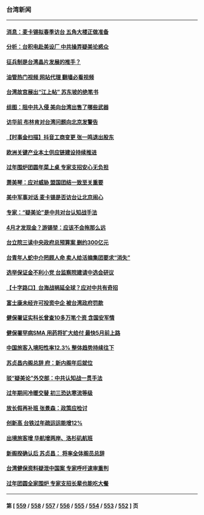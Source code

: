 ### 台湾新闻
---
#### [消息：麦卡锡拟春季访台 五角大楼正做准备](../../pages/ncid1349361/n13914316.md?01242045) 
#### [分析：台积电赴美设厂 中共操弄疑美论惑众](../../pages/ncid1349361/n13913974.md?01242045) 
#### [征兵制是台湾晶片发展的推手？](../../pages/ncid1349361/n13913547.md?01242045) 
#### [油管热门视频 网站代理 翻墙必看视频](http://138.2.39.72:81/youtube.html?epic-marker?01242045)
#### [台湾故宫展出“江上帖” 苏东坡的绝笔书](../../pages/ncid1349361/n13908044.md?01242045) 
#### [组图：阻中共入侵 美向台湾出售了哪些武器](../../pages/ncid1349361/n13904268.md?01242045) 
#### [访华前 布林肯对台湾问题向北京发警告](../../pages/ncid1349361/n13912607.md?01242045) 
#### [【时事金扫描】抖音工商变更 张一鸣退出股东](../../pages/ncid1349361/n13912533.md?01242045) 
#### [欧洲关键产业本土供应链建设持续推进](../../pages/ncid1349361/n13912048.md?01242045) 
#### [过年围炉团圆年菜上桌 专家支招安心无负担](../../pages/ncid1349361/n13912362.md?01242045) 
#### [萧美琴：应对威胁 盟国团结一致至关重要](../../pages/ncid1349361/n13912372.md?01242045) 
#### [美中军事对话 麦卡锡是否访台让北京闹心](../../pages/ncid1349361/n13912004.md?01242045) 
#### [专家：“疑美论”是中共对台认知战手法](../../pages/ncid1349361/n13910776.md?01242045) 
#### [4月才发现金？游锡堃：应该不会拖那么远](../../pages/ncid1349361/n13911189.md?01242045) 
#### [台立院三读中央政府总预算案 删约300亿元](../../pages/ncid1349361/n13911190.md?01242045) 
#### [台青年人蛇中介罔顾人命 卖人给活摘集团要求“消失”](../../pages/ncid1349361/n13911192.md?01242045) 
#### [选举保证金不利小党  台监察院建请中选会研议](../../pages/ncid1349361/n13911195.md?01242045) 
#### [【十字路口】台海战祸延全球？应对中共有奇招](../../pages/ncid1349361/n13911093.md?01242045) 
#### [富士康未经许可投资中企 被台湾政府罚款](../../pages/ncid1349361/n13911134.md?01242045) 
#### [健保署证实科长曾查10多万笔个资 含国安军情](../../pages/ncid1349361/n13911085.md?01242045) 
#### [健保署罕病SMA 用药将扩大给付 最快5月前上路](../../pages/ncid1349361/n13911092.md?01242045) 
#### [中国旅客入境阳性率12.3% 整体趋势持续往下](../../pages/ncid1349361/n13911086.md?01242045) 
#### [苏贞昌内阁总辞 府：新内阁年后就位](../../pages/ncid1349361/n13911009.md?01242045) 
#### [驳“疑美论”外交部：中共认知战一贯手法](../../pages/ncid1349361/n13910979.md?01242045) 
#### [过年期间冷暖交替 初三恐达寒流等级](../../pages/ncid1349361/n13911015.md?01242045) 
#### [放长假再补班 张景森：政策应检讨](../../pages/ncid1349361/n13911013.md?01242045) 
#### [创新高 台铁过年疏运运能增12%](../../pages/ncid1349361/n13911011.md?01242045) 
#### [出境旅客增 华航增两岸、洛杉矶航班](../../pages/ncid1349361/n13911010.md?01242045) 
#### [新阁揆确认后 苏贞昌： 将率全体阁员总辞](../../pages/ncid1349361/n13910964.md?01242045) 
#### [台湾健保资料疑泄中国案 专家呼吁速审重判](../../pages/ncid1349361/n13909713.md?01242045) 
#### [过年团圆全家围炉 专家支招长辈也能吃大餐](../../pages/ncid1349361/n13910215.md?01242045) 

---
#### 第 [ [559](./559.md?01242045) / [558](./558.md?01242045) / [557](./557.md?01242045) / [556](./556.md?01242045) / [555](./555.md?01242045) / [554](./554.md?01242045) / [553](./553.md?01242045) / [552](./552.md?01242045) ] 页
